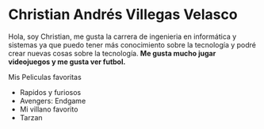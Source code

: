 # Christian Andrés Villegas Velasco
 Hola, soy Christian, me gusta la carrera de ingenieria en informática y sistemas ya que puedo tener más conocimiento sobre la tecnología
 y podré crear nuevas cosas sobre la tecnología. **Me gusta mucho jugar videojuegos y me gusta ver futbol.** 
 
 Mis Peliculas favoritas
 * Rapidos y furiosos
 * Avengers: Endgame
 * Mi villano favorito
 * Tarzan

